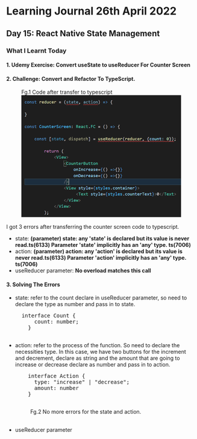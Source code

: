 <h1>Learning Journal 26th April 2022</h1>
<h2>Day 15: React Native State Management</h2>
<h3>What I Learnt Today</h3>
<h4>1.  Udemy Exercise: Convert useState to useReducer For Counter Screen</h4> 
<h4>2. Challenge: Convert and Refactor To TypeScript.</h4>
<figure>
<figcaption>Fg.1 Code after transfer to typescript</figcaption>
  <img src="https://github.com/janson-gan/react-native-training/blob/main/images/Screenshot%202022-04-26%20133612.png" width="450" />
</figure>
<p>
  I got 3 errors after transferring the counter screen code to typescript.
  <ul>
    <li>state: <b>(parameter) state: any 'state' is declared but its value is never read.ts(6133) Parameter 'state' implicitly has an 'any' type. ts(7006)</b></li>
    <li>action: <b>(parameter) action: any 'action' is declared but its value is never read.ts(6133) Parameter 'action' implicitly has an 'any' type. ts(7006)</b></li>
    <li>useReducer parameter: <b>No overload matches this call</b></li>
  </ul>
</p>
<h4>3.  Solving The Errors</h4>
 <ul>
    <li>state: refer to the count declare in useReducer parameter, so need to declare the type as number and pass in to state.</li>
  <pre>
  interface Count {
      count: number;
    }
  </pre>
    <li>action: refer to the process of the function. So need to declare the necessities type. In this case, we have two buttons for the increment and decrement, declare as string and the amount that are going to increase or decrease declare as number and pass in to action.</li>
  <pre>
    interface Action {
      type: "increase" | "decrease";
      amount: number
    }
  </pre>
  <figure>
    <figcaption>Fg.2 No more errors for the state and action.</figcaption>
    <img src="" width="450" />
  </figure>
    <li>useReducer parameter</b></li>
  </ul>

